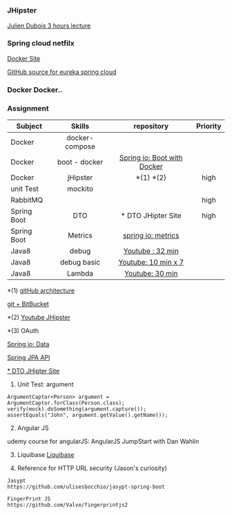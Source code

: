 # 

### JHipster
[Julien Dubois 3 hours lecture ](https://www.youtube.com/watch?v=dzdjP3CPOCs#t=18.360004)



### Spring cloud netfilx

[Docker Site](https://hub.docker.com/explore/)

[GitHub source for eureka spring cloud](https://github.com/spring-cloud-samples/eureka)



### Docker Docker..

### Assignment



| Subject      | Skills         | repository | Priority | 
| ------------- |:-------------:|:-------------:|:-------------:| 
| Docker      | docker-compose  |  |  | 
| Docker      | boot - docker  |  [Spring io: Boot with Docker](https://spring.io/guides/gs/spring-boot-docker/)|  | 
| Docker      | jHipster  | *(1) *(2)  | high | 
| unit Test     |  mockito   |  |  | 
| RabbitMQ      |       |  | high | 
| Spring Boot | DTO    | * DTO JHipter Site| high | 
| Spring Boot | Metrics   | [spring io: metrics](https://docs.spring.io/spring-boot/docs/current/reference/html/production-ready-metrics.html) |  | 
| Java8      |    debug   | [Youtube : 32 min](https://www.youtube.com/watch?v=nFqstziRrLs)  |  | 
| Java8      |    debug basic  | [Youtube: 10 min x 7](https://www.youtube.com/watch?v=pYvYSOLPoPE&t=20s)  |  | 
| Java8      |   Lambda    |[Youtube: 30 min](https://www.youtube.com/watch?v=q5i_O4Uj_O8)  |  | 


*(1) [gitHub architecture](https://jhipster.github.io/microservices-architecture/) 

[git + BitBucket](https://www.atlassian.com/git/tutorials/learn-git-with-bitbucket-cloud)

*(2) [Youtube JHipster](https://www.youtube.com/watch?v=0rdneTj0Z8U)

*(3) OAuth

[Spring io: Data](https://docs.spring.io/spring-data/jpa/docs/current/reference/html/#repositories.core-concepts) 

[Spring JPA API](http://docs.spring.io/spring-data/jpa/docs/current/api/)

[* DTO JHipter Site](https://jhipster.github.io/using-dtos/)



1) Unit Test: argument
```
ArgumentCaptor<Person> argument = ArgumentCaptor.forClass(Person.class);
verify(mock).doSomething(argument.capture());
assertEquals("John", argument.getValue().getName());
```




2) Angular JS

udemy course for angularJS:  AngularJS JumpStart with Dan Wahlin


3) Liquibase
[Liquibase](https://www.youtube.com/watch?v=7VeODrRkHXg)


4) Reference for HTTP URL security (Jason's curiosity)
```
Jasypt
https://github.com/ulisesbocchio/jasypt-spring-boot

FingerPrint JS
https://github.com/Valve/fingerprintjs2
```
